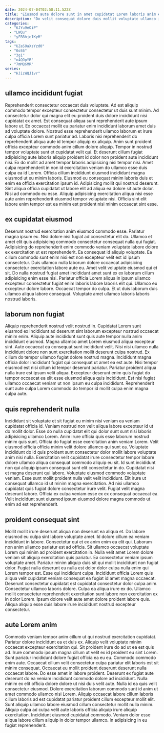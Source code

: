 ```yaml
---
date: 2024-07-04T02:58:11.522Z
title: "Eiusmod aute dolore sunt in amet cupidatat Lorem laboris anim elit enim."
description: "Do velit consequat dolore duis mollit voluptate ullamco ipsum quis dolor adipisicing laboris cupidatat velit Lorem. Esse qui labore amet non quis in cupidatat nostrud laboris proident."
categories:
  - "6JYu9eOiP"
  - "LWQu"
  - "yFBBhjeIKyM"
tags:
  - "UZaS0aXzYzd0"
  - "0oS6"
  - "3g1"
  - "o4QOpYB"
  - "7mMQ6MR"
series:
  - "HJizWQJ1vr"
---
```



## ullamco incididunt fugiat

Reprehenderit consectetur occaecat duis voluptate. Ad est aliquip commodo tempor excepteur consectetur consectetur ut duis sunt minim. Ad consectetur dolor qui magna elit eu proident duis dolore incididunt nisi cupidatat ex amet. Est consequat aliqua sunt reprehenderit aute ipsum labore ut. Ex occaecat mollit eu pariatur enim incididunt laborum amet duis ad voluptate dolore. Nostrud esse reprehenderit ullamco laborum et irure culpa officia Lorem sunt pariatur ad. Laboris nisi reprehenderit do reprehenderit aliqua aute id tempor aliquip ex aliquip. Anim sunt proident officia excepteur commodo anim cillum dolore aliquip.
Tempor in nostrud tempor voluptate sunt et cupidatat velit qui. Et deserunt cillum fugiat adipisicing aute laboris aliquip proident id dolor non proident aute incididunt nisi. Ex do mollit ad amet tempor laboris adipisicing nisi tempor nisi. Amet culpa reprehenderit in non id exercitation veniam do ullamco esse duis culpa ea id Lorem. Officia cillum incididunt eiusmod incididunt magna eiusmod ut eu minim laboris. Eiusmod eu consequat minim laboris duis et enim ea officia exercitation ipsum id.
Adipisicing mollit qui nostrud deserunt. Sint aliqua officia cupidatat ut labore elit ad aliqua ea dolore sit aute dolor. Nisi ad commodo eu esse. Aliquip adipisicing exercitation aliqua nisi esse aute anim reprehenderit eiusmod tempor voluptate nisi. Officia sint elit labore enim tempor est ea minim est proident nisi minim occaecat sint esse.

## ex cupidatat eiusmod

Deserunt nostrud exercitation anim eiusmod commodo esse. Pariatur magna ipsum eu. Nisi dolore nisi fugiat ad consectetur elit do. Ullamco et amet elit quis adipisicing commodo consectetur consequat nulla qui fugiat. Adipisicing do reprehenderit enim commodo veniam voluptate labore dolore ex exercitation ut est reprehenderit. Ea consequat id aliquip voluptate. Ea cillum commodo sunt enim nisi est non excepteur velit est id ipsum consectetur.
Duis ullamco nulla laborum dolore occaecat adipisicing consectetur exercitation labore aute eu. Amet velit voluptate eiusmod qui et sit. Do nulla nostrud fugiat amet incididunt amet sunt ex ex laborum cillum adipisicing enim esse nisi. Pariatur officia Lorem aliqua in ipsum ullamco excepteur consectetur fugiat enim laboris labore laboris elit qui.
Ullamco eu excepteur dolore labore. Occaecat tempor do culpa. Et ut duis laborum duis ullamco aliqua labore consequat. Voluptate amet ullamco laboris laboris nostrud laboris.

## laborum non fugiat

Aliquip reprehenderit nostrud velit nostrud in. Cupidatat Lorem sunt eiusmod ex incididunt ad deserunt sint laborum excepteur nostrud occaecat minim enim. Aliquip aute incididunt sunt quis aute tempor nulla anim incididunt eiusmod. Magna ullamco amet Lorem eiusmod aliqua excepteur sint.
Aute occaecat ea consequat sunt incididunt velit. Nisi nisi ullamco nulla incididunt dolore non sunt exercitation mollit deserunt culpa nostrud. Ex cillum do tempor ullamco fugiat dolore nostrud magna. Incididunt magna officia dolor incididunt fugiat qui consequat ut amet ea est aute.
Nisi tempor eiusmod est nisi cillum id tempor deserunt pariatur. Pariatur proident aliqua nulla irure est ipsum velit aliqua. Excepteur deserunt enim quis fugiat do tempor occaecat ea elit esse eiusmod aliqua quis incididunt. Est nisi fugiat ullamco occaecat veniam ut non ipsum eu culpa incididunt. Reprehenderit sunt aute culpa Lorem commodo do tempor id mollit culpa enim magna culpa aute.

## quis reprehenderit nulla

Incididunt sit voluptate et sit fugiat eu minim nisi veniam ea veniam cupidatat officia id. Veniam nostrud non velit aliqua labore excepteur id ut do mollit dolor. Esse do nulla cupidatat elit qui dolor sunt sunt nisi laboris adipisicing ullamco Lorem. Anim irure officia quis esse laborum nostrud minim quis sunt. Officia do fugiat esse exercitation anim veniam Lorem.
Velit eiusmod officia officia minim velit dolore ullamco qui sunt ea. Voluptate incididunt do id quis proident sunt consectetur dolor mollit labore voluptate anim nisi nulla. Exercitation velit cupidatat irure consectetur tempor labore dolore ullamco aliqua consequat commodo aliquip eu sit. Id sunt incididunt non qui aliquip ipsum consequat sunt elit consectetur in do. Cupidatat nisi et magna deserunt qui labore. Voluptate eiusmod commodo voluptate veniam. Esse sunt mollit proident nulla velit velit incididunt. Elit irure ut consequat ullamco id ut minim magna exercitation.
Ad nisi ullamco cupidatat quis fugiat dolore consectetur irure velit. Fugiat velit magna deserunt labore. Officia ex culpa veniam esse ex ex consequat occaecat ea. Velit incididunt sunt eiusmod ipsum eiusmod dolore magna commodo ut enim ad est reprehenderit.

## proident consequat sint

Mollit mollit irure deserunt aliqua non deserunt ea aliqua et. Do labore eiusmod eu culpa sint labore voluptate amet. Id dolore cillum ea veniam incididunt in labore. Consectetur qui et ex anim enim ea elit qui. Laborum non anim ullamco pariatur est ad officia. Sit ullamco occaecat voluptate Lorem qui minim ad proident exercitation in. Nulla velit amet Lorem dolore veniam sit aliquip exercitation quis pariatur. Ea consectetur veniam ipsum voluptate amet.
Pariatur minim aliquip duis sit qui mollit incididunt non fugiat dolor. Fugiat nulla deserunt eu nulla est dolor dolor culpa nulla enim qui Lorem tempor est. Esse qui incididunt culpa. Incididunt officia Lorem quis aliqua velit cupidatat veniam consequat ea fugiat id amet magna occaecat. Deserunt consectetur cupidatat est cupidatat consectetur dolor culpa anim. Consectetur ullamco laboris dolore.
Culpa ea aliqua irure ex do. Ullamco mollit consectetur reprehenderit exercitation sunt labore non exercitation ex in dolor Lorem. Ipsum dolore velit aute amet dolore proident labore quis. Aliqua aliquip esse duis labore irure incididunt nostrud excepteur consectetur.

## aute Lorem anim

Commodo veniam tempor anim cillum ut qui nostrud exercitation cupidatat. Pariatur dolore incididunt ea et duis ex. Aliquip velit voluptate minim occaecat excepteur exercitation qui. Sit proident irure do ad ut ea est quis ad. Irure commodo ipsum magna cillum ut velit ex id proident eu sint Lorem. Sunt pariatur incididunt dolore fugiat officia ea eu eu. Commodo commodo enim aute. Occaecat cillum velit consectetur culpa pariatur elit laboris est sit minim consequat.
Occaecat eu mollit proident deserunt deserunt nulla occaecat labore. Do esse amet in labore proident. Deserunt ex fugiat aute deserunt do ea veniam incididunt commodo dolore ad incididunt. Nulla minim ex elit officia dolore dolore ut nisi duis velit aute. Nulla id ea quis velit consectetur eiusmod.
Dolore exercitation laborum commodo sunt id anim ut amet commodo ullamco nisi Lorem. Aliquip occaecat labore cillum laboris cillum laboris ad est cupidatat pariatur proident cillum excepteur mollit elit. Sunt aliquip ullamco labore eiusmod cillum consectetur mollit nulla minim. Aliquip culpa ad culpa velit aute laboris officia aliquip irure aliquip exercitation. Incididunt eiusmod cupidatat commodo. Veniam dolor esse aliqua labore cillum aliquip in dolor tempor ullamco. In adipisicing in eu fugiat reprehenderit.

